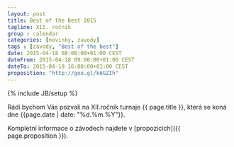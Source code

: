```yaml
---
layout: post
title: Best of the Best 2015
tagline: XII. ročník
group : calendar
categories: [novinky, zavody]
tags : [závody, "Best of the best"]
date: 2015-04-18 08:00:00+01:00 CEST
dateFrom: 2015-04-18 09:00:00+01:00 CEST
dateTo: 2015-04-18 16:00:00+01:00 CEST
proposition: "http://goo.gl/k6GZIh"
---
```

{% include JB/setup %}

Rádi bychom Vás pozvali na XII.ročník turnaje {{ page.title }}, která se koná dne {{page.date | date: "%d.%m.%Y"}}. 

Kompletní informace o závodech najdete v [propozicích]({{ page.proposition }}).
